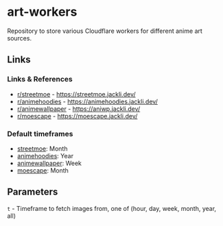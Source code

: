 # art-workers

Repository to store various Cloudflare workers for different anime art sources.

## Links

### Links & References

- [r/streetmoe](https://www.reddit.com/r/streetmoe/) - https://streetmoe.jackli.dev/
- [r/animehoodies](https://www.reddit.com/r/animehoodies/) - https://animehoodies.jackli.dev/
- [r/animewallpaper](https://www.reddit.com/r/animewallpaper/) - https://aniwp.jackli.dev/
- [r/moescape](https://www.reddit.com/r/moescape/) - https://moescape.jackli.dev/

### Default timeframes

- [streetmoe](https://streetmoe.jackli.dev/): Month
- [animehoodies](https://animehoodies.jackli.dev/): Year
- [animewallpaper](https://aniwp.jackli.dev/): Week
- [moescape](https://moescape.jackli.dev/): Month

## Parameters

`t` - Timeframe to fetch images from, one of (hour, day, week, month, year, all)

